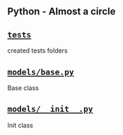 ## Python - Almost a circle

## [`tests`](tests)
created tests folders

## [`models/base.py`](models/base.py)
Base class

## [`models/__init__.py`](models/__init__.py)
Init class
